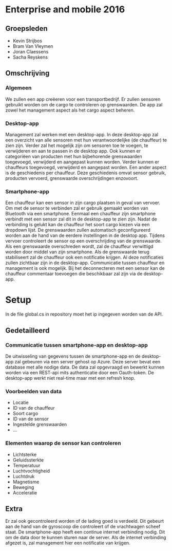 # Enterprise and mobile 2016

## Groepsleden
- Kevin Strijbos
- Bram Van Vleymen
- Joran Claessens
- Sacha Reyskens

## Omschrijving
### Algemeen 
We zullen een app creëeren voor een transportbedrijf. Er zullen sensoren gebruikt worden om de cargo te controleren op grenswaarden. De app zal zowel het management aspect als het cargo aspect beheren.   
### Desktop-app
Management zal werken met een desktop-app. In deze desktop-app zal een overzicht van alle sensoren met hun verantwoordelijke (de chauffeur) te zien zijn. Verder zal het mogelijk zijn om sensoren toe te voegen, te verwijderen en aan te passen in de desktop app. Ook kunnen er categoriëen van producten met hun bijbehorende grenswaarden toegevoegd, verwijderd en aangepast kunnen worden. Verder kunnen er chauffeurs toegevoegd, verwijderd en aangepast worden. Een ander aspect is de geschiedenis per chauffeur. Deze geschiedenis omvat sensor gebruik, producten vervoerd, grenswaarde overschrijdingen enzovoort. 
### Smartphone-app
Een chauffeur kan een sensor in zijn cargo plaatsen in geval van vervoer. Om met de sensor te verbinden zal er gebruik gemaakt worden van Bluetooth via een smartphone. Eenmaal een chauffeur zijn smartphone verbindt met een sensor zal dit in de desktop-app te zien zijn. Nadat de verbinding is gelukt kan de chauffeur het soort cargo kiezen via een dropdown lijst. De grenswaarden zullen automatisch geconfigureerd worden aan de hand van de eerdere instellingen in de desktop app. Tijdens vervoer controleert de sensor op een overschrijding van de grenswaarde. Als een grenswaarde overschreden wordt, zal de chauffeur verwittigd worden door middel van zijn smartphone. Als de grenswaarde terug stabiliseert zal de chauffeur ook een notificatie krijgen. Al deze notificaties zullen zichtbaar zijn in de desktop-app. Communicatie tussen chauffeur en management is ook mogelijk. Bij het deconnecteren met een sensor kan de chauffeur commentaar toevoegen die beschikbaar zal zijn via de desktop-app.
# Setup
In de file global.cs in repository moet het ip ingegeven worden van de API.

## Gedetailleerd
### Communicatie tussen smartphone-app en desktop-app
De uitwisseling van gegevens tussen de smartphone-app en de desktop-app zal gebeuren via een server gehost op Azure. Deze server bevat een database met alle nodige data. De data zal opgevraagd en bewerkt kunnen worden via een REST-api mits authenticatie door een Oauth-token. De desktop-app werkt niet real-time maar met een refresh knop. 

### Voorbeelden van data
- Locatie
- ID van de chauffeur
- Soort cargo
- ID van de sensor
- Ingestelde grenswaarden
- ...

### Elementen waarop de sensor kan controleren
- Lichtsterke
- Geluidssterkte
- Temperatuur
- Luchtvochtigheid
- Luchtdruk
- Magnetisme
- Beweging
- Acceleratie

## Extra
Er zal ook gecontroleerd worden of de lading goed is verdeeld. Dit gebeurt aan de hand van de gyroscoop die controleert of de vrachtwagen scheef staat. De smartphone-app heeft een continue internet verbinding nodig. Dit om de data door te kunnen sturen naar de server. Als de internet verbinding afgezet is, zal management hier een notificatie van krijgen. 
